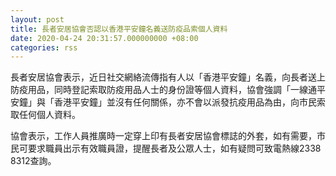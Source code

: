 ```yaml
---
layout: post
title: 長者安居協會否認以香港平安鐘名義送防疫品索個人資料
date: 2020-04-24 20:31:57.000000000 +08:00
categories: rss
---
```


長者安居協會表示，近日社交網絡流傳指有人以「香港平安鐘」名義，向長者送上防疫用品，同時登記索取防疫用品人士的身份證等個人資料，協會強調「一線通平安鐘」與「香港平安鐘」並沒有任何關係，亦不會以派發抗疫用品為由，向市民索取任何個人資料。

協會表示，工作人員推廣時一定穿上印有長者安居協會標誌的外套，如有需要，市民可要求職員出示有效職員證，提醒長者及公眾人士，如有疑問可致電熱線2338 8312查詢。
